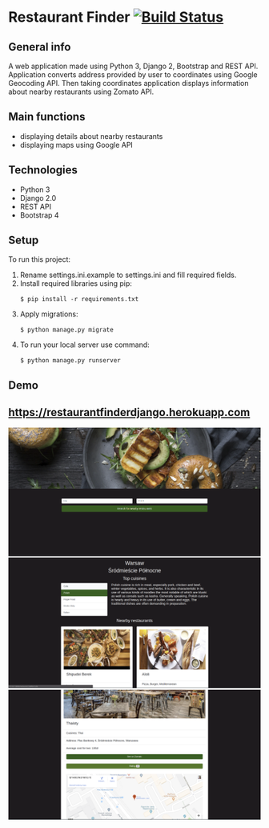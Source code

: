 # Restaurant Finder [![Build Status](https://travis-ci.org/dawidbudzynski/restaurant_finder_python_django.svg?branch=v1.0)](https://travis-ci.org/dawidbudzynski/restaurant_finder_python_django)

## General info
A web application made using Python 3, Django 2, Bootstrap and REST API.
Application converts address provided by user to coordinates using Google Geocoding API.
Then taking coordinates application displays information about nearby restaurants using Zomato API. 

## Main functions
* displaying details about nearby restaurants
* displaying maps using Google API

## Technologies
* Python 3
* Django 2.0
* REST API
* Bootstrap 4

## Setup
To run this project:
1. Rename settings.ini.example to settings.ini and fill required fields. 
2. Install required libraries using pip:
    ```
    $ pip install -r requirements.txt
    ```
3. Apply migrations: 
    ```
    $ python manage.py migrate
    ```
4. To run your local server use command: 
    ```
    $ python manage.py runserver
    ```

## Demo
## https://restaurantfinderdjango.herokuapp.com

![alt text](https://raw.githubusercontent.com/dawidbudzynski/restaurant_finder_python_django/master/examples/example_1.png)
![alt text](https://raw.githubusercontent.com/dawidbudzynski/restaurant_finder_python_django/master/examples/example_2.png)
![alt text](https://raw.githubusercontent.com/dawidbudzynski/restaurant_finder_python_django/master/examples/example_3.png)
